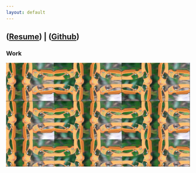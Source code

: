 ```yaml
---
layout: default
---
```


## ([Resume](http://cwmart.in/Resume.pdf)) | ([Github](http://github.com/ChristopherWMartin/))

### Work


<img src="img/0.png">
